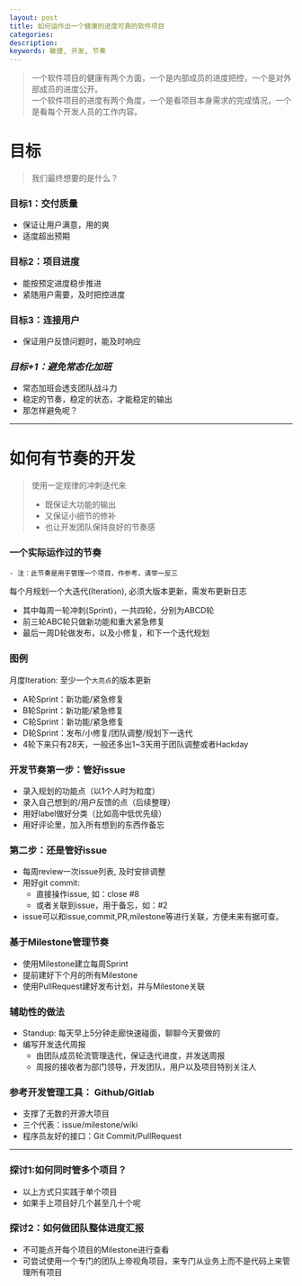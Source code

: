 ```yaml
---
layout: post
title: 如何运作出一个健康的进度可靠的软件项目
categories: 
description: 
keywords: 敏捷, 开发, 节奏
---
```


>一个软件项目的健康有两个方面，一个是内部成员的进度把控，一个是对外部成员的进度公开。  
>一个软件项目的进度有两个角度，一个是看项目本身需求的完成情况，一个是看每个开发人员的工作内容。


# 目标
> 我们最终想要的是什么？


### 目标1：交付质量
- 保证让用户满意，用的爽
- 适度超出预期


### 目标2：项目进度
- 能按预定进度稳步推进
- 紧随用户需要，及时把控进度


### 目标3：连接用户
- 保证用户反馈问题时，能及时响应

### *目标+1：避免常态化加班*
- 常态加班会透支团队战斗力
- 稳定的节奏，稳定的状态，才能稳定的输出
- 那怎样避免呢？

---

# 如何有节奏的开发
> 使用一定规律的冲刺迭代来
> - 既保证大功能的输出
> - 又保证小细节的修补
> - 也让开发团队保持良好的节奏感


### 一个实际运作过的节奏
	- 注：此节奏是用于管理一个项目，作参考，请举一反三

每个月规划一个大迭代(Iteration), 必须大版本更新，需发布更新日志

- 其中每周一轮冲刺(Sprint)，一共四轮，分别为ABCD轮
- 前三轮ABC轮只做新功能和重大紧急修复
- 最后一周D轮做发布，以及小修复，和下一个迭代规划
	

### 图例
月度Iteration: 至少一个`大亮点`的版本更新

- A轮Sprint：新功能/紧急修复
- B轮Sprint：新功能/紧急修复
- C轮Sprint：新功能/紧急修复
- D轮Sprint：发布/小修复/团队调整/规划下一迭代
- 4轮下来只有28天，一般还多出1~3天用于团队调整或者Hackday


### 开发节奏第一步：管好issue
- 录入规划的功能点（以1个人时为粒度）
- 录入自己想到的/用户反馈的点（后续整理）
- 用好label做好分类（比如高中低优先级）
- 用好评论里，加入所有想到的东西作备忘


### 第二步：还是管好issue
- 每周review一次issue列表, 及时安排调整
- 用好git commit: 
	- 直接操作issue, 如：close #8
	- 或者关联到issue，用于备忘，如：#2
- issue可以和issue,commit,PR,milestone等进行关联，方便未来有据可查。

 
### 基于Milestone管理节奏
- 使用Milestone建立每周Sprint
- 提前建好下个月的所有Milestone
- 使用PullRequest建好发布计划，并与Milestone关联


### 辅助性的做法
- Standup: 每天早上5分钟走廊快速碰面，聊聊今天要做的
- 编写开发迭代周报
  - 由团队成员轮流管理迭代，保证迭代进度，并发送周报
  - 周报的接收者为部门领导，开发团队，用户以及项目特别关注人



### 参考开发管理工具： Github/Gitlab
- 支撑了无数的开源大项目
- 三个代表：issue/milestone/wiki
- 程序员友好的接口：Git Commit/PullRequest

---

### 探讨1:如何同时管多个项目？
- 以上方式只实践于单个项目
- 如果手上项目好几个甚至几十个呢


### 探讨2：如何做团队整体进度汇报
- 不可能点开每个项目的Milestone进行查看
- 可尝试使用一个专门的团队上帝视角项目，来专门从业务上而不是代码上来管理所有项目

